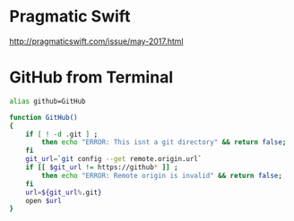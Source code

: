 # Pragmatic Swift

http://pragmaticswift.com/issue/may-2017.html

# GitHub from Terminal

```bash
alias github=GitHub

function GitHub()
{
    if [ ! -d .git ] ; 
        then echo "ERROR: This isnt a git directory" && return false; 
    fi
    git_url=`git config --get remote.origin.url`
    if [[ $git_url != https://github* ]] ;
        then echo "ERROR: Remote origin is invalid" && return false;
    fi
    url=${git_url%.git}
    open $url
}
```
